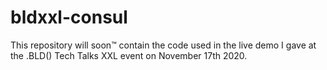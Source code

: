 # bldxxl-consul

This repository will soon&trade; contain the code used in the live demo I gave at the .BLD() Tech Talks XXL event on November 17th 2020.
